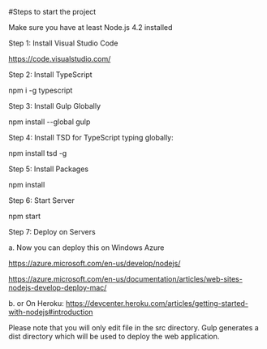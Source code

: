 #Steps to start the project

Make sure you have at least Node.js 4.2 installed

Step 1: Install Visual Studio Code

https://code.visualstudio.com/


Step 2: Install TypeScript

npm i -g typescript


Step 3: Install Gulp Globally

npm install --global gulp 


Step 4: Install TSD for TypeScript typing globally:

npm install tsd -g


Step 5: Install Packages

npm install


Step 6: Start Server

npm start

Step 7: Deploy on Servers

a. Now you can deploy this on Windows Azure

https://azure.microsoft.com/en-us/develop/nodejs/

https://azure.microsoft.com/en-us/documentation/articles/web-sites-nodejs-develop-deploy-mac/

b. or On Heroku:
https://devcenter.heroku.com/articles/getting-started-with-nodejs#introduction


Please note that you will only edit file in the src directory. Gulp generates a dist directory which will be used to deploy the web application.








